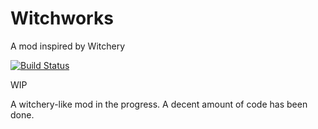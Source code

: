 # Witchworks
A mod inspired by Witchery

[![Build Status](https://travis-ci.org/Um-Mitternacht/Witchworks.svg?branch=1.12.1)](https://travis-ci.org/Um-Mitternacht/Witchworks)

WIP

A witchery-like mod in the progress. A decent amount of code has been done.
